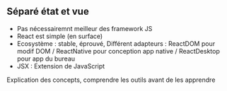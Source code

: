 
## Séparé état et vue

- Pas nécessairemnt meilleur des framework JS
- React est simple (en surface)
- Ecosystème : stable, éprouvé, Différent adapteurs : ReactDOM pour modif DOM / ReactNative pour conception app native / ReactDesktop pour app du bureau
- JSX : Extension de JavaScript

Explication des concepts, comprendre les outils avant de les apprendre



